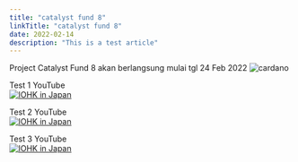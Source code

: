 ```yaml
---
title: "catalyst fund 8"
linkTitle: "catalyst fund 8"
date: 2022-02-14
description: "This is a test article"
---
```


Project Catalyst Fund 8 akan berlangsung mulai tgl 24 Feb 2022
![cardano](https://analyticsinsight.b-cdn.net/wp-content/uploads/2022/02/cardano-ada-front.jpeg)

Test 1 YouTube <br>
[![IOHK in Japan](https://ucarecdn.com/42202016-98e7-4e94-bba9-780c88ad235b/)](https://www.youtube.com/watch?v=AzPRR89Qdlk)

Test 2 YouTube <br>
[![IOHK in Japan](https://ucarecdn.com/42202016-98e7-4e94-bba9-780c88ad235b/)](https://www.youtube.com/watch?v=AzPRR89Qdlk-Y "IOHK in Japan")

Test 3 YouTube <br>
[![IOHK in Japan](https://img.youtube.com/vi/AzPRR89Qdlk/0.jpg)](https://youtu.be/AzPRR89Qdlk-Y "IOHK in Japan")
